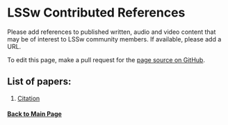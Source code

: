 # LSSw Contributed References

Please add references to published written, audio and video content that may be of interest to LSSw community members.  If available, please add a URL.

To edit this page, make a pull request for the [page source on GitHub](https://github.com/LeadershipScientificSoftware/LeadershipScientificSoftware.github.io/blob/master/References/ReferenceList.md).

## List of papers:

1. [Citation](URL)

#### [Back to Main Page](../../index.md)
